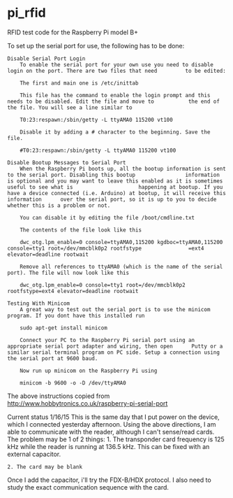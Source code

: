 # pi_rfid
RFID test code for the Raspberry Pi model B+

To set up the serial port for use, the following has to be done:

	Disable Serial Port Login
		To enable the serial port for your own use you need to disable login on the port. There are two files that need 		to be edited:

		The first and main one is /etc/inittab

		This file has the command to enable the login prompt and this needs to be disabled. Edit the file and move to 			the end of the file. You will see a line similar to

		T0:23:respawn:/sbin/getty -L ttyAMA0 115200 vt100

		Disable it by adding a # character to the beginning. Save the file.

		#T0:23:respawn:/sbin/getty -L ttyAMA0 115200 vt100
		
	Disable Bootup Messages to Serial Port
		When the Raspberry Pi boots up, all the bootup information is sent to the serial port. Disabling this bootup 				information is optional and you may want to leave this enabled as it is sometimes useful to see what is 					happening at bootup. If you have a device connected (i.e. Arduino) at bootup, it will receive this information 		over the serial port, so it is up to you to decide whether this is a problem or not.

		You can disable it by editing the file /boot/cmdline.txt

		The contents of the file look like this

		dwc_otg.lpm_enable=0 console=ttyAMA0,115200 kgdboc=ttyAMA0,115200 console=tty1 root=/dev/mmcblk0p2 rootfstype				=ext4 elevator=deadline rootwait

		Remove all references to ttyAMA0 (which is the name of the serial port). The file will now look like this

		dwc_otg.lpm_enable=0 console=tty1 root=/dev/mmcblk0p2 rootfstype=ext4 elevator=deadline rootwait
		
	Testing With Minicom
		A great way to test out the serial port is to use the minicom program. If you dont have this installed run

		sudo apt-get install minicom

		Connect your PC to the Raspberry Pi serial port using an appropriate serial port adapter and wiring, then open 		Putty or a similar serial terminal program on PC side. Setup a connection using the serial port at 9600 baud.

		Now run up minicom on the Raspberry Pi using

		minicom -b 9600 -o -D /dev/ttyAMA0
		
The above instructions copied from http://www.hobbytronics.co.uk/raspberry-pi-serial-port

Current status 1/16/15
This is the same day that I put power on the device, which I connected yesterday afternoon. Using the above directions, I am able to communicate with the reader, although I can't sense/read cards.  The problem may be 1 of 2 things:
	1. The transponder card frequency is 125 kHz while the reader is running at 136.5 kHz. This can be fixed 		with an external capacitor.
	
	2. The card may be blank

Once I add the capacitor, i'll try the FDX-B/HDX protocol.  I also need to study the exact communication sequence with the card.
	

	
	

